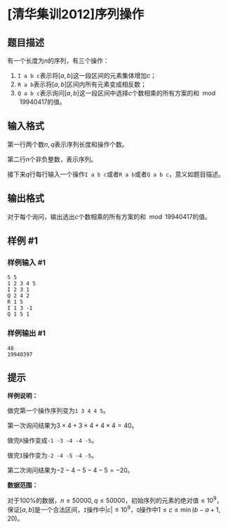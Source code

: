 # [清华集训2012]序列操作

## 题目描述

有一个长度为$n$的序列，有三个操作：

1. `I a b c`表示将$[a,b]$这一段区间的元素集体增加$c$；
2. `R a b`表示将$[a,b]$区间内所有元素变成相反数；
3. `Q a b c`表示询问$[a,b]$这一段区间中选择$c$个数相乘的所有方案的和$\mod 19940417$的值。

## 输入格式

第一行两个数$n, q$表示序列长度和操作个数。

第二行$n$个非负整数，表示序列。

接下来$q$行每行输入一个操作`I a b c`或者`R a b`或者`Q a b c`，意义如题目描述。

## 输出格式

对于每个询问，输出选出$c$个数相乘的所有方案的和$\mod 19940417$的值。

## 样例 #1

### 样例输入 #1
```
5 5
1 2 3 4 5
I 2 3 1
Q 2 4 2
R 1 5
I 1 3 -1
Q 1 5 1
```

### 样例输出 #1

```
40
19940397
```

## 提示

**样例说明：**

做完第一个操作序列变为`1 3 4 4 5`。

第一次询问结果为$3 \times 4+3 \times 4+4 \times 4=40$。

做完`R`操作变成`-1 -3 -4 -4 -5`。

做完`I`操作变为`-2 -4 -5 -4 -5`。

第二次询问结果为$-2-4-5-4-5=-20$。

**数据范围：**

对于100%的数据，$n \leq 50000, q \leq 50000$，初始序列的元素的绝对值$\leq 10^9$，保证$[a,b]$是一个合法区间，`I`操作中$|c| \leq 10^9$，`Q`操作中$1 \leq c \leq \min(b-a+1,20)$。

